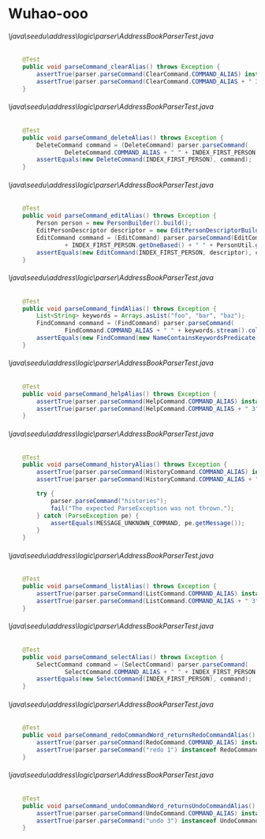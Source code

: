 # Wuhao-ooo
###### \java\seedu\address\logic\parser\AddressBookParserTest.java
``` java
    @Test
    public void parseCommand_clearAlias() throws Exception {
        assertTrue(parser.parseCommand(ClearCommand.COMMAND_ALIAS) instanceof ClearCommand);
        assertTrue(parser.parseCommand(ClearCommand.COMMAND_ALIAS + " 3") instanceof ClearCommand);
    }

```
###### \java\seedu\address\logic\parser\AddressBookParserTest.java
``` java
    @Test
    public void parseCommand_deleteAlias() throws Exception {
        DeleteCommand command = (DeleteCommand) parser.parseCommand(
                DeleteCommand.COMMAND_ALIAS + " " + INDEX_FIRST_PERSON.getOneBased());
        assertEquals(new DeleteCommand(INDEX_FIRST_PERSON), command);
    }

```
###### \java\seedu\address\logic\parser\AddressBookParserTest.java
``` java
    @Test
    public void parseCommand_editAlias() throws Exception {
        Person person = new PersonBuilder().build();
        EditPersonDescriptor descriptor = new EditPersonDescriptorBuilder(person).build();
        EditCommand command = (EditCommand) parser.parseCommand(EditCommand.COMMAND_ALIAS + " "
                + INDEX_FIRST_PERSON.getOneBased() + " " + PersonUtil.getPersonDetails(person));
        assertEquals(new EditCommand(INDEX_FIRST_PERSON, descriptor), command);
    }

```
###### \java\seedu\address\logic\parser\AddressBookParserTest.java
``` java
    @Test
    public void parseCommand_findAlias() throws Exception {
        List<String> keywords = Arrays.asList("foo", "bar", "baz");
        FindCommand command = (FindCommand) parser.parseCommand(
                FindCommand.COMMAND_ALIAS + " " + keywords.stream().collect(Collectors.joining(" ")));
        assertEquals(new FindCommand(new NameContainsKeywordsPredicate(keywords)), command);
    }

```
###### \java\seedu\address\logic\parser\AddressBookParserTest.java
``` java
    @Test
    public void parseCommand_helpAlias() throws Exception {
        assertTrue(parser.parseCommand(HelpCommand.COMMAND_ALIAS) instanceof HelpCommand);
        assertTrue(parser.parseCommand(HelpCommand.COMMAND_ALIAS + " 3") instanceof HelpCommand);
    }

```
###### \java\seedu\address\logic\parser\AddressBookParserTest.java
``` java
    @Test
    public void parseCommand_historyAlias() throws Exception {
        assertTrue(parser.parseCommand(HistoryCommand.COMMAND_ALIAS) instanceof HistoryCommand);
        assertTrue(parser.parseCommand(HistoryCommand.COMMAND_ALIAS + " 3") instanceof HistoryCommand);

        try {
            parser.parseCommand("histories");
            fail("The expected ParseException was not thrown.");
        } catch (ParseException pe) {
            assertEquals(MESSAGE_UNKNOWN_COMMAND, pe.getMessage());
        }
    }

```
###### \java\seedu\address\logic\parser\AddressBookParserTest.java
``` java
    @Test
    public void parseCommand_listAlias() throws Exception {
        assertTrue(parser.parseCommand(ListCommand.COMMAND_ALIAS) instanceof ListCommand);
        assertTrue(parser.parseCommand(ListCommand.COMMAND_ALIAS + " 3") instanceof ListCommand);
    }

```
###### \java\seedu\address\logic\parser\AddressBookParserTest.java
``` java
    @Test
    public void parseCommand_selectAlias() throws Exception {
        SelectCommand command = (SelectCommand) parser.parseCommand(
                SelectCommand.COMMAND_ALIAS + " " + INDEX_FIRST_PERSON.getOneBased());
        assertEquals(new SelectCommand(INDEX_FIRST_PERSON), command);
    }

```
###### \java\seedu\address\logic\parser\AddressBookParserTest.java
``` java
    @Test
    public void parseCommand_redoCommandWord_returnsRedoCommandAlias() throws Exception {
        assertTrue(parser.parseCommand(RedoCommand.COMMAND_ALIAS) instanceof RedoCommand);
        assertTrue(parser.parseCommand("redo 1") instanceof RedoCommand);
    }

```
###### \java\seedu\address\logic\parser\AddressBookParserTest.java
``` java
    @Test
    public void parseCommand_undoCommandWord_returnsUndoCommandAlias() throws Exception {
        assertTrue(parser.parseCommand(UndoCommand.COMMAND_ALIAS) instanceof UndoCommand);
        assertTrue(parser.parseCommand("undo 3") instanceof UndoCommand);
    }

```
